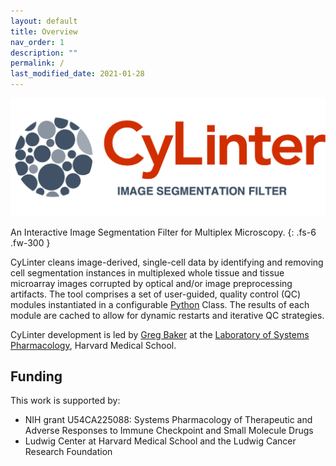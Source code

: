 ```yaml
---
layout: default
title: Overview
nav_order: 1
description: ""
permalink: /
last_modified_date: 2021-01-28
---
```


![alt text](https://github.com/labsyspharm/cylinter/blob/master/docs/logo3.png?raw=true)

An Interactive Image Segmentation Filter for Multiplex Microscopy.
{: .fs-6 .fw-300 }

CyLinter cleans image-derived, single-cell data by identifying and removing cell segmentation instances in multiplexed whole tissue and tissue microarray images corrupted by optical and/or image preprocessing artifacts. The tool comprises a set of user-guided, quality control (QC) modules instantiated in a configurable [Python](https://www.python.org) Class. The results of each module are cached to allow for dynamic restarts and iterative QC strategies.

CyLinter development is led by [Greg Baker](https://github.com/gjbaker) at the [Laboratory of Systems Pharmacology](https://hits.harvard.edu/the-program/laboratory-of-systems-pharmacology/about/), Harvard Medical School.

## Funding

This work is supported by:

* NIH grant U54CA225088: Systems Pharmacology of Therapeutic and Adverse Responses to Immune Checkpoint and Small Molecule Drugs
* Ludwig Center at Harvard Medical School and the Ludwig Cancer Research Foundation
